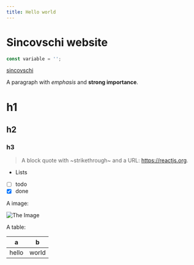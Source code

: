 ```yaml
---
title: Hello world
---
```


# Sincovschi website

```js
const variable = '';
```

[sincovschi](https://sincovschi.com)

A paragraph with _emphasis_ and **strong importance**.

# h1

## h2

### h3

> A block quote with ~strikethrough~ and a URL: https://reactjs.org.

- Lists
- [ ] todo
- [x] done

A image:

![The Image](/images/apple-pi-1.jpg)

A table:

| a     | b     |
| ----- | ----- |
| hello | world |

